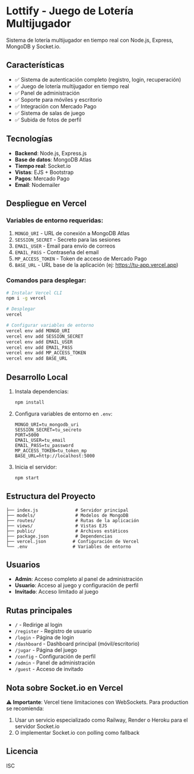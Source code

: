 # Lottify - Juego de Lotería Multijugador

Sistema de lotería multijugador en tiempo real con Node.js, Express, MongoDB y Socket.io.

## Características

- ✅ Sistema de autenticación completo (registro, login, recuperación)
- ✅ Juego de lotería multijugador en tiempo real
- ✅ Panel de administración
- ✅ Soporte para móviles y escritorio
- ✅ Integración con Mercado Pago
- ✅ Sistema de salas de juego
- ✅ Subida de fotos de perfil

## Tecnologías

- **Backend**: Node.js, Express.js
- **Base de datos**: MongoDB Atlas
- **Tiempo real**: Socket.io
- **Vistas**: EJS + Bootstrap
- **Pagos**: Mercado Pago
- **Email**: Nodemailer

## Despliegue en Vercel

### Variables de entorno requeridas:

1. `MONGO_URI` - URL de conexión a MongoDB Atlas
2. `SESSION_SECRET` - Secreto para las sesiones
3. `EMAIL_USER` - Email para envío de correos
4. `EMAIL_PASS` - Contraseña del email
5. `MP_ACCESS_TOKEN` - Token de acceso de Mercado Pago
6. `BASE_URL` - URL base de la aplicación (ej: https://tu-app.vercel.app)

### Comandos para desplegar:

```bash
# Instalar Vercel CLI
npm i -g vercel

# Desplegar
vercel

# Configurar variables de entorno
vercel env add MONGO_URI
vercel env add SESSION_SECRET
vercel env add EMAIL_USER
vercel env add EMAIL_PASS
vercel env add MP_ACCESS_TOKEN
vercel env add BASE_URL
```

## Desarrollo Local

1. Instala dependencias:
   ```bash
   npm install
   ```

2. Configura variables de entorno en `.env`:
   ```
   MONGO_URI=tu_mongodb_uri
   SESSION_SECRET=tu_secreto
   PORT=5000
   EMAIL_USER=tu_email
   EMAIL_PASS=tu_password
   MP_ACCESS_TOKEN=tu_token_mp
   BASE_URL=http://localhost:5000
   ```

3. Inicia el servidor:
   ```bash
   npm start
   ```

## Estructura del Proyecto

```
├── index.js              # Servidor principal
├── models/               # Modelos de MongoDB
├── routes/               # Rutas de la aplicación
├── views/                # Vistas EJS
├── public/               # Archivos estáticos
├── package.json          # Dependencias
├── vercel.json          # Configuración de Vercel
└── .env                 # Variables de entorno
```

## Usuarios

- **Admin**: Acceso completo al panel de administración
- **Usuario**: Acceso al juego y configuración de perfil
- **Invitado**: Acceso limitado al juego

## Rutas principales

- `/` - Redirige al login
- `/register` - Registro de usuario
- `/login` - Página de login
- `/dashboard` - Dashboard principal (móvil/escritorio)
- `/jugar` - Página del juego
- `/config` - Configuración de perfil
- `/admin` - Panel de administración
- `/guest` - Acceso de invitado

## Nota sobre Socket.io en Vercel

⚠️ **Importante**: Vercel tiene limitaciones con WebSockets. Para production se recomienda:
1. Usar un servicio especializado como Railway, Render o Heroku para el servidor Socket.io
2. O implementar Socket.io con polling como fallback

## Licencia

ISC
